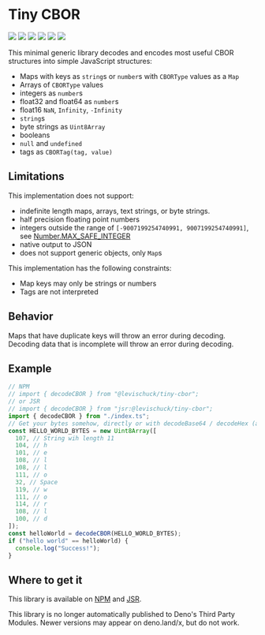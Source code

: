 # Tiny CBOR

[![](https://img.shields.io/github/actions/workflow/status/levischuck/tiny-cbor/build.yaml?branch=main)](https://github.com/LeviSchuck/tiny-cbor/actions)
[![](https://img.shields.io/codecov/c/gh/levischuck/tiny-cbor?style=flat-square)](https://codecov.io/gh/levischuck/tiny-cbor)
[![](https://img.shields.io/github/v/tag/levischuck/tiny-cbor?label=npm&logo=npm&style=flat-square)](https://www.npmjs.com/package/@levischuck/tiny-cbor)
[![](https://img.shields.io/jsr/v/%40levischuck/tiny-cbor?style=flat-square&logo=jsr&label=JSR)](https://jsr.io/@levischuck/tiny-cbor)
[![](https://img.shields.io/github/license/levischuck/tiny-cbor)](https://github.com/LeviSchuck/tiny-cbor/blob/main/LICENSE.txt)
![](https://img.shields.io/bundlephobia/min/%40levischuck/tiny-cbor)

This minimal generic library decodes and encodes most useful CBOR structures
into simple JavaScript structures:

- Maps with keys as `string`s or `number`s with `CBORType` values as a `Map`
- Arrays of `CBORType` values
- integers as `number`s
- float32 and float64 as `number`s
- float16 `NaN`, `Infinity`, `-Infinity`
- `string`s
- byte strings as `Uint8Array`
- booleans
- `null` and `undefined`
- tags as `CBORTag(tag, value)`

## Limitations

This implementation does not support:

- indefinite length maps, arrays, text strings, or byte strings.
- half precision floating point numbers
- integers outside the range of `[-9007199254740991, 9007199254740991]`, see
  [Number.MAX_SAFE_INTEGER](https://developer.mozilla.org/en-US/docs/Web/JavaScript/Reference/Global_Objects/Number/MAX_SAFE_INTEGER)
- native output to JSON
- does not support generic objects, only `Map`s

This implementation has the following constraints:

- Map keys may only be strings or numbers
- Tags are not interpreted

## Behavior

Maps that have duplicate keys will throw an error during decoding. Decoding data
that is incomplete will throw an error during decoding.

## Example

```ts
// NPM
// import { decodeCBOR } from "@levischuck/tiny-cbor";
// or JSR
// import { decodeCBOR } from "jsr:@levischuck/tiny-cbor";
import { decodeCBOR } from "./index.ts";
// Get your bytes somehow, directly or with decodeBase64 / decodeHex (available through tiny-encodings)
const HELLO_WORLD_BYTES = new Uint8Array([
  107, // String wih length 11
  104, // h
  101, // e
  108, // l
  108, // l
  111, // o
  32, // Space
  119, // w
  111, // o
  114, // r
  108, // l
  100, // d
]);
const helloWorld = decodeCBOR(HELLO_WORLD_BYTES);
if ("hello world" == helloWorld) {
  console.log("Success!");
}
```

## Where to get it

This library is available on
[NPM](https://www.npmjs.com/package/@levischuck/tiny-cbor) and
[JSR](https://jsr.io/@levischuck/tiny-cbor).

This library is no longer automatically published to Deno's Third Party Modules.
Newer versions may appear on deno.land/x, but do not work.
